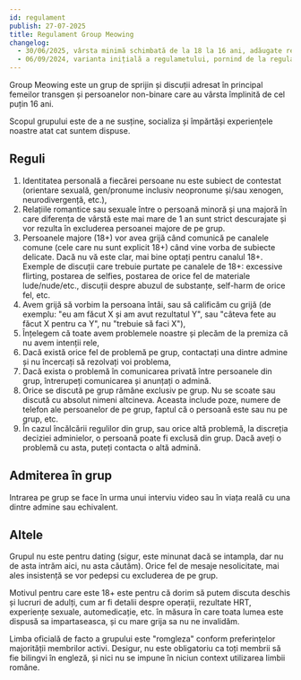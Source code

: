 ```yaml
---
id: regulament
publish: 27-07-2025
title: Regulament Group Meowing
changelog:
  - 30/06/2025, vârsta minimă schimbată de la 18 la 16 ani, adăugate reguli legate de asta
  - 06/09/2024, varianta inițială a regulametului, pornind de la regulamentul grupului 999-notifications
---
```


Group Meowing este un grup de sprijin și discuții adresat în principal femeilor transgen
și persoanelor non-binare care au vârsta împlinită de cel puțin 16 ani.

Scopul grupului este de a ne susține, socializa și împărtăși experiențele noastre atat cat suntem dispuse.

## Reguli

1. Identitatea personală a fiecărei persoane nu este subiect de contestat (orientare
  sexuală, gen/pronume inclusiv neopronume  și/sau xenogen, neurodivergență, etc.),
2. Relațiile romantice sau sexuale între o persoană minoră și una majoră în care diferența
  de vârstă este mai mare de 1 an sunt strict descurajate și vor rezulta în excluderea
  persoanei majore de pe grup.
3. Persoanele majore (18+) vor avea grijă când comunică pe canalele comune (cele care nu
  sunt explicit 18+) când vine vorba de subiecte delicate. Dacă nu vă este clar, mai bine
  optați pentru canalul 18+. Exemple de discuții care trebuie purtate pe canalele de 18+:
  excessive flirting, postarea de selfies, postarea de orice fel de materiale
  lude/nude/etc., discuții despre abuzul de substanțe, self-harm de orice fel, etc.
4. Avem grijă să vorbim la persoana întâi, sau să calificăm cu grijă (de exemplu: "eu am
  făcut X și am avut rezultatul Y", sau "câteva fete au făcut X pentru ca Y", nu "trebuie
  să faci X"),
5. Înțelegem că toate avem problemele noastre și plecăm de la premiza că nu avem intenții
  rele,
6. Dacă există orice fel de problemă pe grup, contactați una dintre admine și nu încercați
  să rezolvați voi problema,
7. Dacă exista o problemă în comunicarea privată între persoanele din grup, întrerupeți
  comunicarea și anunțați o admină.
8. Orice se discută pe grup rămâne exclusiv pe grup. Nu se scoate sau discută cu absolut
  nimeni altcineva. Aceasta include poze, numere de telefon ale persoanelor de pe grup,
  faptul că o persoană este sau nu pe grup, etc.
9. În cazul încălcării regulilor din grup, sau orice altă problemă, la discreția deciziei
  adminielor, o persoană poate fi exclusă din grup. Dacă aveți o problemă cu asta, puteți
  contacta o altă admină.

## Admiterea în grup

Intrarea pe grup se face în urma unui interviu video sau în viața reală cu una dintre
admine sau echivalent.

## Altele

Grupul nu este pentru dating (sigur, este minunat dacă se intampla, dar nu de asta intrăm
aici, nu asta căutăm). Orice fel de mesaje nesolicitate, mai ales insistență se vor
pedepsi cu excluderea de pe grup.

Motivul pentru care este 18+ este pentru că dorim să putem discuta deschis și lucruri de
adulți, cum ar fi detalii despre operații, rezultate HRT, experiențe sexuale,
automedicație, etc. în măsura în care toata lumea este dispusă sa impartaseasca, și cu
mare grija sa nu ne invalidăm.

Limba oficială de facto a grupului este "romgleza" conform preferințelor majorității
membrilor activi. Desigur, nu este obligatoriu ca toți membrii să fie bilingvi în engleză,
și nici nu se impune în niciun context utilizarea limbii române.
